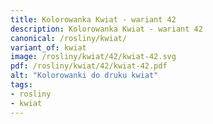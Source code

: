 ```yaml
---
title: Kolorowanka Kwiat - wariant 42
description: Kolorowanka Kwiat - wariant 42
canonical: /rosliny/kwiat/
variant_of: kwiat
image: /rosliny/kwiat/42/kwiat-42.svg
pdf: /rosliny/kwiat/42/kwiat-42.pdf
alt: "Kolorowanki do druku kwiat"
tags:
- rosliny
- kwiat
---
```

